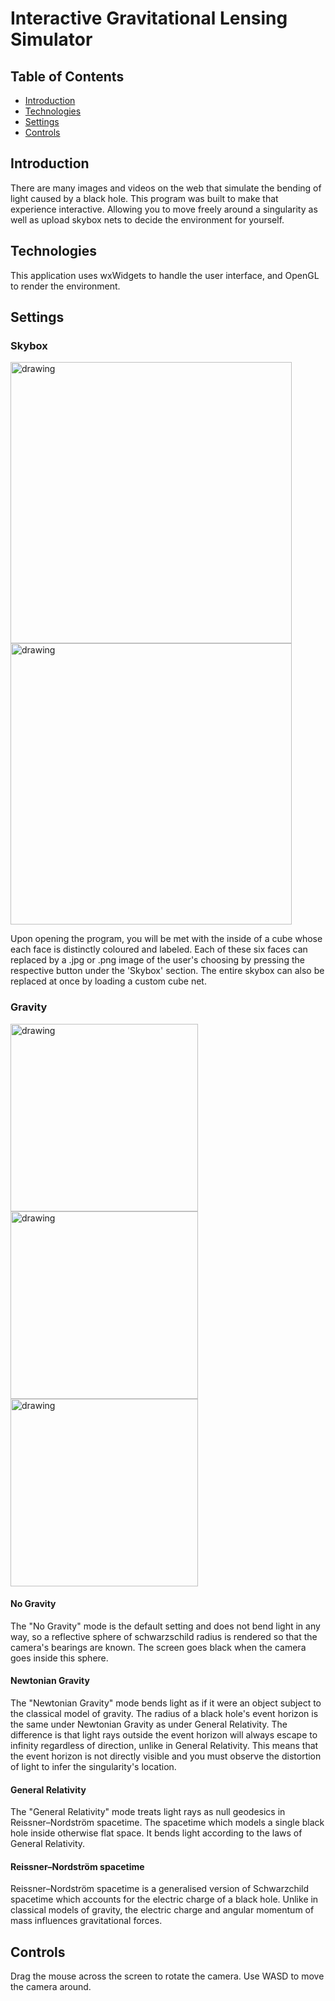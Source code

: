# Interactive Gravitational Lensing Simulator

## Table of Contents
* [Introduction](introduction)
* [Technologies](technologies)
* [Settings](settings)
* [Controls](controls)

## Introduction
There are many images and videos on the web that simulate the bending of light caused by a black hole.
This program was built to make that experience interactive. Allowing you to move freely around a
singularity as well as upload skybox nets to decide the environment for yourself.

## Technologies
This application uses wxWidgets to handle the user interface, and OpenGL to render the environment.

## Settings

### Skybox
<img src="https://i.imgur.com/NDYE6cK.png" alt="drawing" width="450"/><img src="https://i.imgur.com/x3AwCG4.png" alt="drawing" width="450"/>

Upon opening the program, you will be met with the inside of a cube whose each face is distinctly coloured and labeled. Each of these six faces 
can replaced by a .jpg or .png image of the user's choosing by pressing the respective button under the 'Skybox' section. The entire skybox can 
also be replaced at once by loading a custom cube net.

### Gravity
<img src="https://i.imgur.com/iwsijgQ.png" alt="drawing" width="300"/><img src="https://i.imgur.com/dSboaqn.png" alt="drawing" width="300"/><img src="https://i.imgur.com/NDYE6cK.png" alt="drawing" width="300"/>

#### No Gravity
The "No Gravity" mode is the default setting and does not bend light in any way, so a reflective sphere of schwarzschild radius is rendered so 
that the camera's bearings are known.
The screen goes black when the camera goes inside this sphere.

#### Newtonian Gravity
The "Newtonian Gravity" mode bends light as if it were an object subject to the classical model of gravity.
The radius of a black hole's event horizon is the same under Newtonian Gravity as under General Relativity. The difference is that light rays 
outside the event horizon will always escape to infinity regardless of direction, unlike in General Relativity. This means that the event horizon 
is not directly visible and you must observe the distortion of light to infer the singularity's location.

#### General Relativity
The "General Relativity" mode treats light rays as null geodesics in Reissner–Nordström spacetime. The spacetime which models a single black hole inside 
otherwise flat space. It bends light according to the laws of General Relativity.

#### Reissner–Nordström spacetime
Reissner–Nordström spacetime is a generalised version of Schwarzchild spacetime which accounts for the electric charge of a black hole. Unlike in classical models of gravity, the electric charge and angular momentum of mass influences gravitational forces.

## Controls

Drag the mouse across the screen to rotate the camera.
Use WASD to move the camera around.

